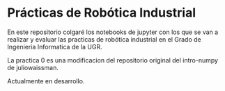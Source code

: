 # Prácticas de Robótica Industrial
En este repositorio colgaré los notebooks de jupyter con los que se van a realizar y evaluar las practicas de robótica industrial en el Grado de Ingenieria Informatica de la UGR. 

La practica 0 es una modificacion del repositorio original del intro-numpy de juliowaissman. 

Actualmente en desarrollo. 
